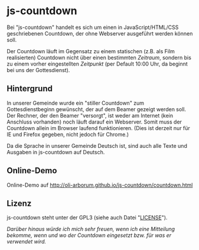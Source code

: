 # js-countdown
Bei "js-countdown" handelt es sich um einen in JavaScript/HTML/CSS geschriebenen Countdown, der ohne Webserver ausgeführt werden können soll.

Der Countdown läuft im Gegensatz zu einem statischen (z.B. als Film realisierten) Countdown nicht über einen bestimmten *Zeitraum*, sondern bis zu einem vorher eingestellten *Zeitpunkt* (per Default 10:00 Uhr, da beginnt bei uns der Gottesdienst).

## Hintergrund
In unserer Gemeinde wurde ein "stiller Countdown" zum Gottesdienstbeginn gewünscht, der auf dem Beamer gezeigt werden soll. Der Rechner, der den Beamer "versorgt", ist weder am Internet (kein Anschluss vorhanden) noch läuft darauf ein Webserver. Somit muss der Countdown allein im Browser laufend funktionieren. (Dies ist derzeit nur für IE und Firefox gegeben, nicht jedoch für Chrome.)

Da die Sprache in unserer Gemeinde Deutsch ist, sind auch alle Texte und Ausgaben in js-countdown auf Deutsch.

## Online-Demo
Online-Demo auf http://oli-arborum.github.io/js-countdown/countdown.html

## Lizenz
js-countdown steht unter der GPL3 (siehe auch Datei "[LICENSE](https://raw.githubusercontent.com/oli-arborum/js-countdown/gh-pages/LICENSE)").

*Darüber hinaus würde ich mich sehr freuen, wenn ich eine Mitteilung bekomme, wenn und wo der Countdown eingesetzt bzw. für was er verwendet wird.*
